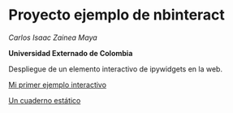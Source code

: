 # Proyecto ejemplo de nbinteract

*Carlos Isaac Zainea Maya*

**Universidad Externado de Colombia**

Despliegue de un elemento interactivo de ipywidgets en la web.

[Mi primer ejemplo interactivo](Ejemplo1.html)

[Un cuaderno estático](Matplotlib.html)
